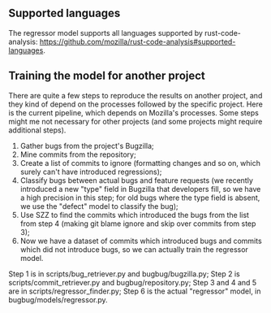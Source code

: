 Supported languages
------------------

The regressor model supports all languages supported by rust-code-analysis: https://github.com/mozilla/rust-code-analysis#supported-languages.

Training the model for another project
--------------------------------------

There are quite a few steps to reproduce the results on another project, and they kind of depend on the processes followed by the specific project. Here is the current pipeline, which depends on Mozilla's processes. Some steps might me not necessary for other projects (and some projects might require additional steps).

1. Gather bugs from the project's Bugzilla; 
1. Mine commits from the repository;
1. Create a list of commits to ignore (formatting changes and so on, which surely can't have introduced regressions);
1. Classify bugs between actual bugs and feature requests (we recently introduced a new "type" field in Bugzilla that developers fill, so we have a high precision in this step; for old bugs where the type field is absent, we use the "defect" model to classify the bug);
1. Use SZZ to find the commits which introduced the bugs from the list from step 4 (making git blame ignore and skip over commits from step 3);
1. Now we have a dataset of commits which introduced bugs and commits which did not introduce bugs, so we can actually train the regressor model.

Step 1 is in scripts/bug_retriever.py and bugbug/bugzilla.py;
Step 2 is scripts/commit_retriever.py and bugbug/repository.py;
Step 3 and 4 and 5 are in scripts/regressor_finder.py;
Step 6 is the actual "regressor" model, in bugbug/models/regressor.py.
